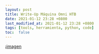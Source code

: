 ```yaml
---
layout: post
title: Write-Up Máquina Omni HTB
date: 2021-01-12 23:28 +0800
last_modified_at: 2021-01-12 23:28 +0800
tags: [tools, herramienta, python, code]
toc:  false
---
```


¡[imagen](2021-01-12-omni-HTB/omni-card.png)